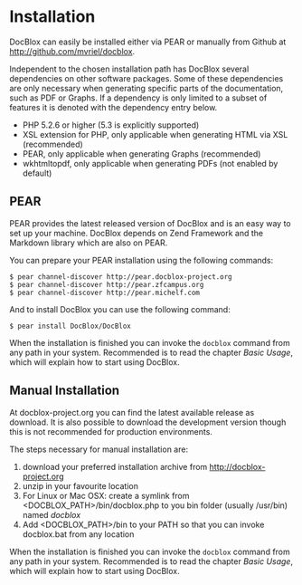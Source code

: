 Installation
============

DocBlox can easily be installed either via PEAR or manually from Github at http://github.com/mvriel/docblox.

Independent to the chosen installation path has DocBlox several dependencies on other software packages.
Some of these dependencies are only necessary when generating specific parts of the documentation, such as PDF or Graphs.
If a dependency is only limited to a subset of features it is denoted with the dependency entry below.

* PHP 5.2.6 or higher (5.3 is explicitly supported)
* XSL extension for PHP, only applicable when generating HTML via XSL (recommended)
* PEAR, only applicable when generating Graphs (recommended)
* wkhtmltopdf, only applicable when generating PDFs (not enabled by default)

PEAR
----

PEAR provides the latest released version of DocBlox and is an easy way to set up your machine.
DocBlox depends on Zend Framework and the Markdown library which are also on PEAR.

You can prepare your PEAR installation using the following commands:

    $ pear channel-discover http://pear.docblox-project.org
    $ pear channel-discover http://pear.zfcampus.org
    $ pear channel-discover http://pear.michelf.com

And to install DocBlox you can use the following command:

    $ pear install DocBlox/DocBlox

When the installation is finished you can invoke the `docblox` command from any path in your system.
Recommended is to read the chapter _Basic Usage_, which will explain how to start using DocBlox.

Manual Installation
-------------------

At docblox-project.org you can find the latest available release as download.
It is also possible to download the development version though this is not recommended for production environments.

The steps necessary for manual installation are:

  1. download your preferred installation archive from http://docblox-project.org
  2. unzip in your favourite location
  3. For Linux or Mac OSX: create a symlink from <DOCBLOX_PATH>/bin/docblox.php to you bin folder (usually /usr/bin) named _docblox_
  4. Add <DOCBLOX_PATH>/bin to your PATH so that you can invoke docblox.bat from any location

When the installation is finished you can invoke the `docblox` command from any path in your system.
Recommended is to read the chapter _Basic Usage_, which will explain how to start using DocBlox.

